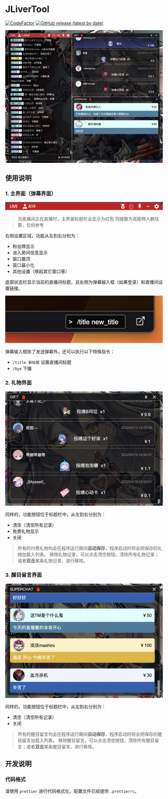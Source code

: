 # JLiverTool

[![CodeFactor](https://www.codefactor.io/repository/github/xinrea/jlivertool/badge)](https://www.codefactor.io/repository/github/xinrea/jlivertool)
[![GitHub release (latest by date)](https://img.shields.io/github/downloads/xinrea/jlivertool/total.svg)](https://github.com/Xinrea/JLiverTool/releases)

![screenshot](imgs/screenshot.png)

## 使用说明

### 1. 主界面（弹幕界面）

![mainwindow-titlebar](imgs/mainwindow.png)

> 当直播间正在直播时，主界面标题栏会显示为红色
> 同接数为高能榜人数估算，仅供参考

右侧设置区域，功能从左到右分别为：

- 粉丝牌显示
- 进入房间信息显示
- 窗口置顶
- 窗口最小化
- 其他设置（唤起其它窗口等）

底部状态栏显示当前的直播间标题，且右侧为弹幕输入框（如果登录）和直播间设置链接。

![command-input](imgs/command.png)

弹幕输入框除了发送弹幕外，还可以执行以下特殊指令：

- `/title 新标题` 设置直播间标题
- `/bye` 下播

### 2. 礼物界面

![giftwindow](imgs/giftwindow.png)

同样的，功能按钮位于标题栏中，从左到右分别为：

- 清空（清空所有记录）
- 免费礼物显示
- 关闭

> 所有的付费礼物均会在程序运行期间**自动保存**，程序启动时将会把保存的礼物加载入列表。
> 移除礼物记录，可以点击清空按钮，清除所有礼物记录；或者**双击**某条礼物记录，进行移除。

### 3. 醒目留言界面

![superchatwindow](imgs/superchatwindow.png)

同样的，功能按钮位于标题栏中，从左到右分别为：

- 清空（清空所有记录）
- 关闭

> 所有的醒目留言均会在程序运行期间**自动保存**，程序启动时将会把保存的醒目留言加载入列表。
> 移除醒目留言，可以点击清空按钮，清除所有醒目留言；或者**双击**某条醒目留言，进行移除。

## 开发说明

### 代码格式

请使用 `prettier` 进行代码格式化，配置文件已经提供 `.prettierrc`。
